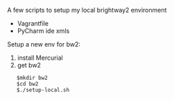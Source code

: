 
A few scripts to setup my local brightway2 environment

+ Vagrantfile
+ PyCharm ide xmls


Setup a new env for bw2: 

1. install Mercurial 
2. get bw2
``` 
   $mkdir bw2
   $cd bw2
   $./setup-local.sh
``` 

